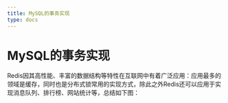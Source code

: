 ```yaml
---
title: MySQL的事务实现
type: docs
---
```


# MySQL的事务实现

Redis因其高性能、丰富的数据结构等特性在互联网中有着广泛应用：应用最多的领域是缓存，同时也是分布式锁常用的实现方式，除此之外Redis还可以应用于实现消息队列、排行榜、网站统计等，总结如下图：











































